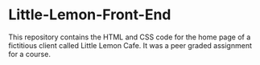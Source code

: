 # Little-Lemon-Front-End
This repository contains the HTML and CSS code for the home page of a fictitious client called Little Lemon Cafe. It was a peer graded assignment for a course.
